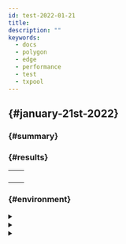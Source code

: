 ```yaml
---
id: test-2022-01-21
title:
description: ""
keywords:
  - docs
  - polygon
  - edge
  - performance
  - test
  - txpool
---
```


##  {#january-21st-2022}

###  {#summary}







###  {#results}

|  |  |
| ------ | ----- |
|  |  |
|  |  |
|  |  |
|  |  |

###  {#environment}

<details>
  <summary></summary>
  <div>
    <div>
        <table>
            <tr>
                <td></td>
                <td></td>
            </tr>
            <tr>
                <td></td>
                <td></td>
            </tr>
            <tr>
                <td></td>
                <td></td>
            </tr>
            <tr>
                <td></td>
                <td></td>
            </tr>
            <tr>
                <td></td>
                <td></td>
            </tr>
            <tr>
                <td></td>
                <td></td>
            </tr>
        </table>
    </div>
    <br/>
  </div>
</details>

<details>
  <summary></summary>
  <div>
    <div>
        <table>
            <tr>
                <td></td>
                <td></td>
            </tr>
            <tr>
                <td></td>
                <td></td>
            </tr>
            <tr>
                <td></td>
                <td></td>
            </tr>
            <tr>
                <td></td>
                <td></td>
            </tr>
            <tr>
                <td></td>
                <td></td>
            </tr>
            <tr>
                <td></td>
                <td></td>
            </tr>
        </table>
    </div>
    <br/>
  </div>
</details>

<details>
  <summary></summary>
  <div>
    <div>
        <table>
            <tr>
                <td></td>
                <td></td>
            </tr>
            <tr>
                <td></td>
                <td></td>
            </tr>
            <tr>
                <td></td>
                <td></td>
            </tr>
        </table>
    </div>
    <br/>
  </div>
</details>
